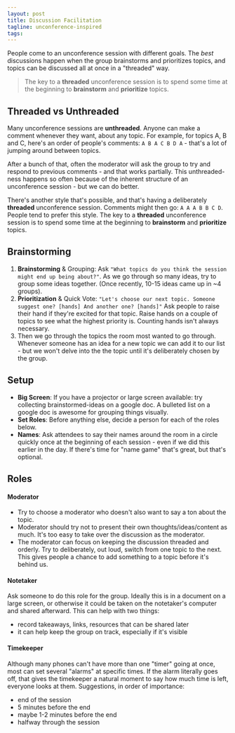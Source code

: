 ```yaml
---
layout: post
title: Discussion Facilitation
tagline: unconference-inspired
tags:
---
```


People come to an unconference session with different goals. The *best* discussions happen when the group brainstorms and prioritizes topics, and topics can be discussed all at once in a "threaded" way.

>The key to a **threaded** unconference session is to spend some time at the beginning to **brainstorm** and **prioritize** topics.

## Threaded vs Unthreaded
Many unconference sessions are **unthreaded**. Anyone can make a comment whenever they want, about any topic. For example, for topics A, B and C, here's an order of people's comments: `A B A C B D A` - that's a lot of jumping around between topics.

After a bunch of that, often the moderator will ask the group to try and respond to previous comments - and that works partially. This unthreaded-ness happens so often because of the inherent structure of an unconference session - but we can do better.

There's another style that's possible, and that's having a deliberately **threaded** unconference session. Comments might then go: `A A A B B C D`. People tend to prefer this style. The key to a **threaded** unconference session is to spend some time at the beginning to **brainstorm** and **prioritize** topics.


## Brainstorming
1. **Brainstorming** & Grouping: Ask `"What topics do you think the session might end up being about?"`. As we go through so many ideas, try to group some ideas together. (Once recently, 10-15 ideas came up in ~4 groups).
2. **Prioritization** & Quick Vote: `"Let's choose our next topic. Someone suggest one? [hands] And another one? [hands]"` Ask people to raise their hand if they're excited for that topic. Raise hands on a couple of topics to see what the highest priority is. Counting hands isn't always necessary.
3. Then we go through the topics the room most wanted to go through. Whenever someone has an idea for a new topic we can add it to our list - but we won't delve into the the topic until it's deliberately chosen by the group.

## Setup
- **Big Screen**: If you have a projector or large screen available: try collecting brainstormed-ideas on a google doc. A bulleted list on a google doc is awesome for grouping things visually.
- **Set Roles**: Before anything else, decide a person for each of the roles below.
- **Names**: Ask attendees to say their names around the room in a circle quickly once at the beginning of each session - even if we did this earlier in the day. If there's time for "name game" that's great, but that's optional.


## Roles

#### Moderator

  - Try to choose a moderator who doesn't also want to say a ton about the topic.
  - Moderator should try not to present their own thoughts/ideas/content as much. It's too easy to take over the discussion as the moderator.
  - The moderator can focus on keeping the discussion threaded and orderly. Try to deliberately, out loud, switch from one topic to the next. This gives people a chance to add something to a topic before it's behind us.

#### Notetaker

Ask someone to do this role for the group. Ideally this is in a document on a large screen, or otherwise it could be taken on the notetaker's computer and shared afterward. This can help with two things:

  - record takeaways, links, resources that can be shared later
  - it can help keep the group on track, especially if it's visible

#### Timekeeper

Although many phones can't have more than one "timer" going at once, most can set several "alarms" at specific times. If the alarm literally goes off, that gives the timekeeper a natural moment to say how much time is left, everyone looks at them. Suggestions, in order of importance:

  - end of the session
  - 5 minutes before the end
  - maybe 1-2 minutes before the end
  - halfway through the session
